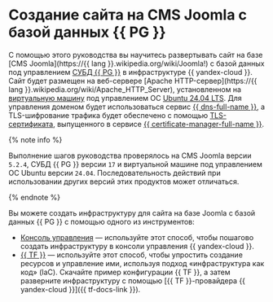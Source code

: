 
# Создание сайта на CMS Joomla с базой данных {{ PG }}


С помощью этого руководства вы научитесь развертывать сайт на базе [CMS Joomla](https://{{ lang }}.wikipedia.org/wiki/Joomla!) с базой данных под управлением [СУБД {{ PG }}](../../managed-postgresql/index.yaml) в инфраструктуре {{ yandex-cloud }}. Сайт будет размещен на веб-сервере [Apache HTTP-сервер](https://{{ lang }}.wikipedia.org/wiki/Apache_HTTP_Server), установленном на [виртуальную машину](../../compute/concepts/vm.md) под управлением ОС [Ubuntu 24.04 LTS](/marketplace/products/yc/ubuntu-24-04-lts). Для управления доменом будет использоваться сервис [{{ dns-full-name }}](../../dns/index.yaml), а TLS-шифрование трафика будет обеспечено с помощью [TLS-сертификата](../../certificate-manager/concepts/managed-certificate.md), выпущенного в сервисе [{{ certificate-manager-full-name }}](../../certificate-manager/index.yaml).

{% note info %}

Выполнение шагов руководства проверялось на CMS Joomla версии `5.2.4`, СУБД {{ PG }} версии `17` и виртуальной машине под управлением ОС Ubuntu версии `24.04`. Последовательность действий при использовании других версий этих продуктов может отличаться.

{% endnote %}

Вы можете создать инфраструктуру для сайта на базе Joomla с базой данных {{ PG }} с помощью одного из инструментов:

* [Консоль управления](../../tutorials/web/joomla-postgresql/console.md) — используйте этот способ, чтобы пошагово создать инфраструктуру в консоли управления {{ yandex-cloud }}.
* [{{ TF }}](../../tutorials/web/joomla-postgresql/terraform.md) — используйте этот способ, чтобы упростить создание ресурсов и управление ими, используя подход «инфраструктура как код» (IaC). Скачайте пример конфигурации {{ TF }}, а затем разверните инфраструктуру с помощью [{{ TF }}-провайдера {{ yandex-cloud }}]({{ tf-docs-link }}).
